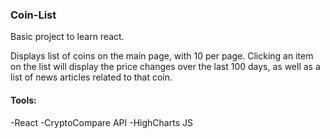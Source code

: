 ### Coin-List

Basic project to learn react.

Displays list of coins on the main page, with 10 per page. Clicking an item on the list will display the price changes over the last 100 days, as well as a list of news articles related to that coin.

#### Tools:

-React
-CryptoCompare API
-HighCharts JS
